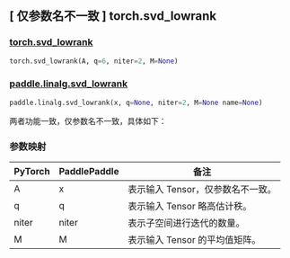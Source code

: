 ## [ 仅参数名不一致 ] torch.svd_lowrank

### [torch.svd_lowrank](https://pytorch.org/docs/stable/generated/torch.svd_lowrank.html?highlight=torch+svd_lowrank#torch.svd_lowrank)

```python
torch.svd_lowrank(A, q=6, niter=2, M=None)
```

### [paddle.linalg.svd_lowrank](https://www.paddlepaddle.org.cn/documentation/docs/zh/develop/api/paddle/linalg/svd_lowrank_cn.html)

```python
paddle.linalg.svd_lowrank(x, q=None, niter=2, M=None name=None)
```

两者功能一致，仅参数名不一致，具体如下：

### 参数映射

| PyTorch       | PaddlePaddle | 备注                                                   |
| ------------- | ------------ | ------------------------------------------------------ |
| A          | x            | 表示输入 Tensor，仅参数名不一致。                           |
| q          | q            | 表示输入 Tensor 略高估计秩。                                |
| niter      | niter        | 表示子空间进行迭代的数量。                                  |
| M          | M            | 表示输入 Tensor 的平均值矩阵。                              |
